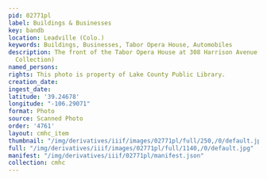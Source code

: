 ```yaml
---
pid: 02771pl
label: Buildings & Businesses
key: bandb
location: Leadville (Colo.)
keywords: Buildings, Businesses, Tabor Opera House, Automobiles
description: The front of the Tabor Opera House at 308 Harrison Avenue (Marvin Brooks
  Collection)
named_persons: 
rights: This photo is property of Lake County Public Library.
creation_date: 
ingest_date: 
latitude: '39.24678'
longitude: "-106.29071"
format: Photo
source: Scanned Photo
order: '4761'
layout: cmhc_item
thumbnail: "/img/derivatives/iiif/images/02771pl/full/250,/0/default.jpg"
full: "/img/derivatives/iiif/images/02771pl/full/1140,/0/default.jpg"
manifest: "/img/derivatives/iiif/02771pl/manifest.json"
collection: cmhc
---
```


